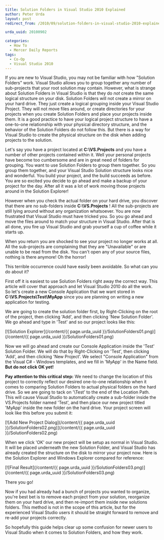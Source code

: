```yaml
---
title: Solution Folders in Visual Studio 2010 Explained
author: Peter Urda
layout: post
redirect_from: /2010/09/solution-folders-in-visual-studio-2010-explained/

urda_uuid: 20100902

categories:
  - How To
  - Mercer Daily Reports
tags:
  - Co-Op
  - Visual Studio 2010
---
```


If you are new to Visual Studio, you may not be familiar with how "Solution
Folders" work. Visual Studio allows you to group together any number of
sub-projects that your root solution may contain. However, what is strange about
Solution Folders in Visual Studio is that they do *not* create the same logical
structure on your disk. Solution Folders will not create a mirror on your hard
drive. They just create a logical grouping inside your Visual Studio Project.
They will not move files around, or create directories for your projects when
you create Solution Folders and place your projects inside them. It is a good
practice to have your logical project structure to have a one-to-one
relationship with your physical directory structure, and the behavior of the
Solution Folders do not follow this. But there is a way for Visual Studio to
create the physical structure on the disk when adding projects to the solution.

Let's say you have a project located at **C:\VS.Projects** and you have a
number of other projects contained within it. Well your personal projects have
become too cumbersome and are in great need of folders for grouping. You want to
use Solution Folders to group them together. So you group them together, and
your Visual Studio Solution structure looks nice and wonderful. You build your
project, and the build succeeds as before. You are so excited you decide to go
ahead and make a backup of your project for the day. After all it was a lot of
work moving those projects around in the Solution Explorer!

However when you check the actual folder on your hard drive, you discover that
there are no sub-folders inside **C:\VS.Projects** ! All the sub-projects are
still lying around without any organization whatsoever. You are now frustrated
that Visual Studio must have tricked you. So you go ahead and move the files
around to match your structure in Visual Studio. After that is all done, you
fire up Visual Studio and grab yourself a cup of coffee while it starts up.

When you return you are shocked to see your project no longer works at all. All
the sub-projects are complaining that they are "Unavailable" or are unable to be
read from the disk. You can't open any of your source files, nothing is there
anymore! Oh the horror!

This terrible occurrence could have easily been avoidable. So what can you do
about it?

First off it is easiest to use Solution Folders right away the correct way. This
article will cover that approach and let Visual Studio 2010 do all the work. So
let's create a new Console Application that we want stored in
**C:\VS.Projects\Test\MyApp** since you are planning on writing a new
application for testing.

We are going to create the solution folder first, by Right-Clicking on the root
of the project, then clicking 'Add', and then clicking 'New Solution Folder'.
We go ahead and type in 'Test' and so our project looks like this:

[![Solution Explorer](/content/{{ page.urda_uuid }}/SolutionFolders01.png)](/content/{{ page.urda_uuid }}/SolutionFolders01.png)

Now we will go ahead and create our Console Application inside the 'Test'
Solution Folder. We will do that by Right-Clicking on 'Test', then clicking
'Add', and then clicking 'New Project'. We select "Console Application" from the
Visual C# - Windows templates, and we fill in 'MyApp' in the Name field. **But
do not click OK yet!**

**Pay attention to this critical step:** We need to change the location of this
project to correctly reflect our desired one-to-one relationship when it comes
to comparing Solution Folders to actual physical folders on the hard drive. So
we are going to tack on '\Test\' to the end of the Location Path. This will
cause Visual Studio to automatically create a sub-folder inside the VS.Projects
folder named 'Test', and then place our new project titled 'MyApp' inside the
new folder on the hard drive. Your project screen will look like this before you
submit it:

[![Add New Project Dialog](/content/{{ page.urda_uuid }}/SolutionFolders02.png)](/content/{{ page.urda_uuid }}/SolutionFolders02.png)

When we click 'OK' our new project will be setup as normal in Visual Studio.
It will be placed underneath the new Solution Folder, and Visual Studio has
already created the structure on the disk to mirror your project now. Here is
the Solution Explorer and Windows Explorer compared for reference:

[![Final Result](/content/{{ page.urda_uuid }}/SolutionFolders03.png)](/content/{{ page.urda_uuid }}/SolutionFolders03.png)

There you go!

Now if you had already had a bunch of projects you wanted to organize, you're
best bet is to remove each project from your solution, reorganize them on your
hard drive, and then re-import them inside new solutions folders. This method is
not in the scope of this article, but for the experienced Visual Studio users it
should be straight forward to remove and re-add your projects correctly.

So hopefully this guide helps clear up some confusion for newer users to Visual
Studio when it comes to Solution Folders, and how they work.
